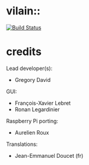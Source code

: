 vilain::
========
[![Build Status](https://travis-ci.org/groolot/vilain.svg?branch=master)](https://travis-ci.org/groolot/vilain)



credits 
=======
Lead developer(s):
- Gregory David

GUI:
- François-Xavier Lebret
- Ronan Legardinier

Raspberry Pi porting:
- Aurelien Roux

Translations:
- Jean-Emmanuel Doucet (fr)

